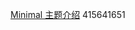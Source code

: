 [Minimal 主题介绍](https://pkmer.cn/Pkmer-Docs/10-obsidian/obsidian%E5%A4%96%E8%A7%82/%E4%B8%BB%E9%A2%98/minimal/minimal/#%E9%85%8D%E7%BD%AE)
415641651

